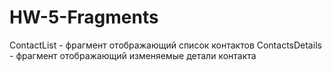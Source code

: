 # HW-5-Fragments

ContactList - фрагмент отображающий список контактов
ContactsDetails - фрагмент отображающий изменяемые детали контакта
